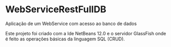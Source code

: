 # WebServiceRestFullDB
Aplicação de um WebService com acesso ao banco de dados

Este projeto foi criado com a Ide NetBeans 12.0 e o servidor GlassFish onde é feito as operações básicas da linguagem SQL (CRUD).

